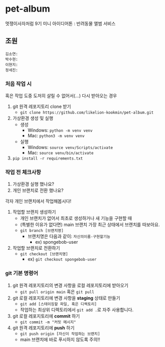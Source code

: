 # pet-album  

멋쟁이사자처럼 9기 미니 아이디어톤 : 반려동물 앨범 서비스

## 조원

```
김소연: 
박수현:
이현지:
정세진:
```

### 처음 작업 시

혹은 작업 도중 도저히 살릴 수 없어서(...) 다시 받아오는 경우

1. git 원격 레포지토리 clone 받기
   - `git clone https://github.com/likelion-kookmin/pet-album.git`
2. 가상환경 생성 및 실행
   - 생성
     - Windows: `python -m venv venv`
     - Mac: `python3 -m venv venv`
   - 실행
     - Windows: `source venv/Scripts/activate`
     - Mac: `source venv/bin/activate`
3. `pip install -r requirements.txt`


### 작업 전 체크사항

1. 가상환경 실행 했나요?
2. 개인 브랜치로 전환 했나요?

각자 개인 브랜치에서 작업해봅시다!

1. 작업할 브랜치 생성하기
   - 개인 브랜치가 없어서 최초로 생성하거나 새 기능을 구현할 때
   - (특별한 이유가 없다면) main 브랜치 가장 최근 상태에서 브랜치를 따보아요.
   - `git branch [브랜치명]`
      - 브랜치명은 다음과 같이: `자신의이름-구현할기능`
        - ex) spongebob-user
2. 작업할 브랜치로 전환하기
   - `git checkout [브랜치명]`
     - ex) `git checkout spongebob-user`



### git 기본 명령어

1. git 원격 레포지토리의 변경 사항을 로컬 레포지토리에 받아오기
   - `git pull origin main` 혹은 `git pull`
2. git 로컬 레포지토리에 변경 사항을 **staging** 상태로 만들기
   - `git add [스테이징할 파일, 혹은 디렉토리]`
   - 작업하는 최상위 디렉토리에서 `git add .`로 자주 사용합니다.
3. git 로컬 레포지토리에 **commit** 하기
   - `git commit -m "커밋 메시지"`
4. git 원격 레포지토리에 **push** 하기
   - `git push origin [자신이 작업하는 브랜치]`
   - main 브랜치에 바로 푸시하지 않도록 주의!!
